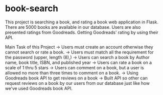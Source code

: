 # book-search
This project is searching a book, and rating a book web application in Flask. There are 5000 books are available in our database. Users are also presented ratings from Goodreads. Getting Goodreads' rating by using their API. 

Main Task of this Project
-> Users must create an account otherwise they cannot search or rate a book.
-> Users must match all the requirement for the password (upper, length (8),)
-> Users can search a book by Author name, book title, ISBN, and published year
-> Users can rate a book on a scale of 1 thru 5 stars
-> Users can comment on a book, but a user is allowed no more than three times to comment on a book.
-> Using Goodreads book API to get reviews on a book
-> Built API so other can request reviews on a book by our users from our database just like how we've used Goodreads book API.
